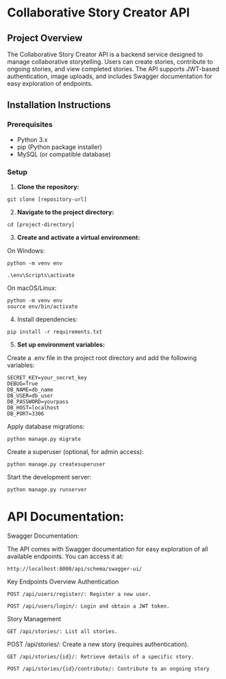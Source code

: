 
# Collaborative Story Creator API

## Project Overview

The Collaborative Story Creator API is a backend service designed to manage collaborative storytelling. Users can create stories, contribute to ongoing stories, and view completed stories. The API supports JWT-based authentication, image uploads, and includes Swagger documentation for easy exploration of endpoints.

## Installation Instructions

### Prerequisites

- Python 3.x
- pip (Python package installer)
- MySQL (or compatible database)

### Setup

1. **Clone the repository:**
```
git clone [repository-url]
```
2. **Navigate to the project directory:**
```
cd [project-directory]
```
3. **Create and activate a virtual environment:**

On Windows:
```
python -m venv env
   
.\env\Scripts\activate
```
On macOS/Linux:
```
python -m venv env
source env/bin/activate
```
4. Install dependencies:

```
pip install -r requirements.txt
```

5. **Set up environment variables:**

Create a .env file in the project root directory and add the following variables:

```
SECRET_KEY=your_secret_key
DEBUG=True
DB_NAME=db_name
DB_USER=db_user
DB_PASSWORD=yourpass
DB_HOST=localhost
DB_PORT=3306
```
Apply database migrations:

```
python manage.py migrate
```
Create a superuser (optional, for admin access):

```
python manage.py createsuperuser
```

Start the development server:

```
python manage.py runserver
```

# API Documentation:
 Swagger Documentation:

The API comes with Swagger documentation for easy exploration of all available endpoints. You can access it at:

```
http://localhost:8000/api/schema/swagger-ui/
```
Key Endpoints Overview
Authentication
```
POST /api/users/register/: Register a new user.
```
```
POST /api/users/login/: Login and obtain a JWT token.
```
Story Management
```
GET /api/stories/: List all stories.
```
POST /api/stories/: Create a new story (requires authentication).
```
GET /api/stories/{id}/: Retrieve details of a specific story.
```
```
POST /api/stories/{id}/contribute/: Contribute to an ongoing story 
```






